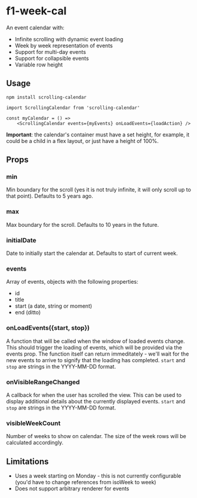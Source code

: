 # f1-week-cal

An event calendar with:

 * Infinite scrolling with dynamic event loading
 * Week by week representation of events
 * Support for multi-day events
 * Support for collapsible events
 * Variable row height

## Usage

```
npm install scrolling-calendar

import ScrollingCalendar from 'scrolling-calendar'

const myCalendar = () =>
    <ScrollingCalendar events={myEvents} onLoadEvents={loadAction} />
```

**Important**: the calendar's container must have a set height, for example, it could
be a child in a flex layout, or just have a height of 100%.

## Props

### min

Min boundary for the scroll (yes it is not truly infinite, it will only scroll up to that point).
Defaults to 5 years ago.

### max

Max boundary for the scroll.  Defaults to 10 years in the future.

### initialDate

Date to initially start the calendar at.  Defaults to start of current week.

### events

Array of events, objects with the following properties:

 * id
 * title
 * start (a date, string or moment)
 * end (ditto)

### onLoadEvents({start, stop})

A function that will be called when the window of loaded events change.  This should trigger the loading of events, which will be provided via the events prop.  The function itself can return immeditately - we'll wait for the new events to arrive to signify that the loading has completed.
`start` and `stop` are strings in the YYYY-MM-DD format.

### onVisibleRangeChanged

A callback for when the user has scrolled the view.  This can be used to display additional details about the currently displayed events.
`start` and `stop` are strings in the YYYY-MM-DD format.

### visibleWeekCount

Number of weeks to show on calendar.  The size of the week rows will be calculated accordingly.

## Limitations

 * Uses a week starting on Monday - this is not currently configurable (you'd have to change references from isoWeek to week)
 * Does not support arbitrary renderer for events
